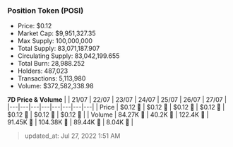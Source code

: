 
  ### Position Token (POSI)
  - Price: $0.12
  - Market Cap: $9,951,327.35
  - Max Supply: 100,000,000
  - Total Supply: 83,071,187.907
  - Circulating Supply: 83,042,199.655
  - Total Burn: 28,988.252
  - Holders: 487,023
  - Transactions: 5,113,980
  - Volume: $372,582,338.98

  **7D Price & Volume**
  | | 21&#x2F;07 | 22&#x2F;07 | 23&#x2F;07 | 24&#x2F;07 | 25&#x2F;07 | 26&#x2F;07 | 27&#x2F;07 |
  |---|---|---|---|---|---|---|---|
  | Price | $0.12 🔻 | $0.12 🔻 | $0.12 🚀 | $0.12 🚀 | $0.12 🔻 | $0.12 🔻 | $0.12 🚀 |
  | Volume | 84.27K 🚀 | 40.2K 🔻 | 122.4K 🚀 | 91.45K 🔻 | 104.38K 🚀 | 89.44K 🔻 | 8.04K 🔻 |

  > updated_at: Jul 27, 2022 1:51 AM

